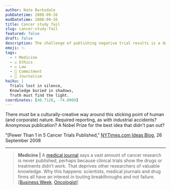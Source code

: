 ```yaml
---
author: Nate Barksdale
pubDatetime: 2008-09-26
modDatetime: 2008-09-26
title: Cancer study fail
slug: cancer-study-fail
featured: false
draft: false
description: The challenge of publishing negative trial results is a deep issue in the scientific community.
emoji: 📉
tags:
  - ⚕️ Medicine
  - ⚖️ Ethics
  - ⚖️ Law
  - 🔄 Commitment
  - 📝 Journalism
haiku: |
  Trials lost in silence,  
  Knowledge buried in shadows,  
  Truth must find the light.
coordinates: [40.7128, -74.0060]
---
```


There must be a culturally-creative way around this sticking point of human (and corporate) nature. Required reporting, as with industrial accidents? Anonymous publication? A Nobel Prize for the best idea that didn't pan out?

"[Fewer Than 1 in 5 Cancer Trials Published," [NYTimes.com Ideas Blog](http://ideas.blogs.nytimes.com/2008/09/26/fewer-than-1-in-5-cancer-trials-published/), 26 September 2008

---

> **Medicine |** A [medical journal](http://web.archive.org/web/20081201213337/http://www.theoncologist.com/cgi/reprint/theoncologist.2008-0133v1) says a vast amount of cancer research is never published, perhaps because clinical trials show the drugs or treatments didn’t work. That deprives other researchers of valuable knowledge. Why this happens: scientists, medical journals and drug firms all have an interest in touting breakthroughs and not failure. [[Business Week](https://www.google.com/search?q=%22%5BBusiness%20Week%22%20businessweek.com), [Oncologist](http://web.archive.org/web/20081201213337/http://www.theoncologist.com/cgi/reprint/theoncologist.2008-0133v1)]

